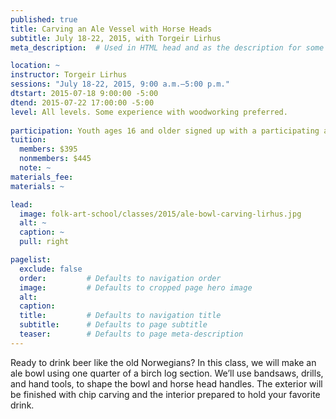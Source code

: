```yaml
---
published: true
title: Carving an Ale Vessel with Horse Heads 
subtitle: July 18-22, 2015, with Torgeir Lirhus 
meta_description:  # Used in HTML head and as the description for some search engines

location: ~
instructor: Torgeir Lirhus 
sessions: "July 18-22, 2015, 9:00 a.m.–5:00 p.m."
dtstart: 2015-07-18 9:00:00 -5:00
dtend: 2015-07-22 17:00:00 -5:00
level: All levels. Some experience with woodworking preferred.
  
participation: Youth ages 16 and older signed up with a participating adult receive a 25% discount.
tuition:
  members: $395
  nonmembers: $445
  note: ~
materials_fee: 
materials: ~

lead:
  image: folk-art-school/classes/2015/ale-bowl-carving-lirhus.jpg
  alt: ~
  caption: ~
  pull: right

pagelist:
  exclude: false
  order:         # Defaults to navigation order  
  image:         # Defaults to cropped page hero image
  alt:
  caption:
  title:         # Defaults to navigation title
  subtitle:      # Defaults to page subtitle
  teaser:        # Defaults to page meta-description 
---
```

Ready to drink beer like the old Norwegians? In this class, we will make an ale bowl using one quarter of a birch log section. We’ll use bandsaws, drills, and hand tools, to shape the bowl and horse head handles. The exterior will be finished with chip carving and the interior prepared to hold your favorite drink.